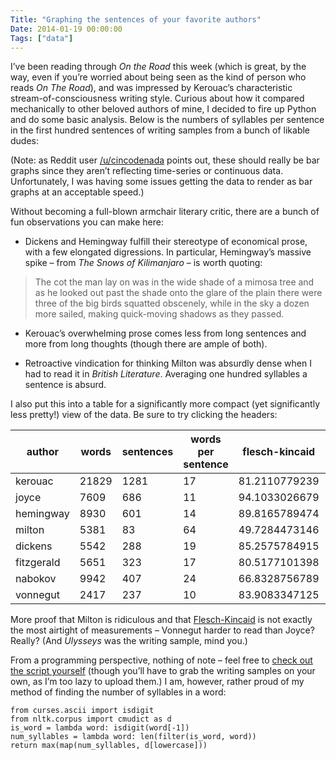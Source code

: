 ```yaml
---
Title: "Graphing the sentences of your favorite authors"
Date: 2014-01-19 00:00:00
Tags: ["data"]
---
```


<p>I’ve been reading through <em>On the Road</em> this week (which is great, by the way, even if you’re worried about being seen as the kind of person who reads <em>On The Road</em>), and was impressed by Kerouac’s characteristic stream-of-consciousness writing style.  Curious about how it compared mechanically to other beloved authors of mine, I decided to fire up Python and do some basic analysis.  Below is the numbers of syllables per sentence in the first hundred sentences of writing samples from a bunch of likable dudes:</p>


<script charset="utf-8" src="http://d3js.org/d3.v3.min.js"></script>


<script src="http://d3js.org/topojson.v1.min.js"></script>


<script charset="utf-8" src="http://d3js.org/d3.geo.projection.v0.min.js"></script>


<script src="http://trifacta.github.com/vega/vega.js"></script>


<script type="text/javascript">
function cfl(string)
{
    return string.charAt(0).toUpperCase() + string.slice(1);
}

function parse(spec) {
  var h = document.createElement("h4");
  h.innerHTML = cfl(spec);
  document.getElementsByClassName('post')[0].appendChild(h);
  var div = document.createElement("div");
  div.id = spec;
  document.getElementsByClassName('post')[0].appendChild(div);
  vg.parse.spec("/static/" + spec + ".json", function(chart) { chart({el:"#" + spec}).update(); });
}
parse("fitzgerald");
parse("nabokov");
parse("dickens");
parse("joyce");
parse("hemingway");
parse("milton");
parse("kerouac");
parse("vonnegut");
</script>


<p>(Note: as Reddit user <a href="http://www.reddit.com/r/dataisbeautiful/comments/1vlrmk/oc_graphing_the_sentences_of_your_favorite_authors/cetl94y">/u/cincodenada</a> points out, these should really be bar graphs since they aren’t reflecting time-series or continuous data.  Unfortunately, I was having some issues getting the data to render as bar graphs at an acceptable speed.)</p>


<p>Without becoming a full-blown armchair literary critic, there are a bunch of fun observations you can make here:</p>


<ul>
<li>Dickens and Hemingway fulfill their stereotype of economical prose, with a few elongated digressions.  In particular, Hemingway’s massive spike – from <em>The Snows of Kilimanjaro</em> – is worth quoting:</li>
</ul>


<blockquote>
<p>The cot the man lay on was in the wide shade of a mimosa tree and as he looked out past the shade onto the glare of the plain there were three of the big birds squatted obscenely, while in the sky a dozen more sailed, making quick-moving shadows as they passed.</p>
</blockquote>


<ul>
<li><p>Kerouac’s overwhelming prose comes less from long sentences and more from long thoughts (though there are ample of both).</p></li>
<li><p>Retroactive vindication for thinking Milton was absurdly dense when I had to read it in <em>British Literature</em>.  Averaging one hundred syllables a sentence is absurd.</p></li>
</ul>


<p>I also put this into a table for a significantly more compact (yet significantly less pretty!) view of the data.  Be sure to try clicking the headers:</p>


<table>
<thead>
<tr>
<th>author</th>
<th>words</th>
<th>sentences</th>
<th>words per sentence</th>
<th>flesch-kincaid</th>
<th>syllables per word</th>
</tr>
</thead>
<tbody>
<tr>
<td>kerouac</td>
<td>21829</td>
<td>1281</td>
<td>17</td>
<td>81.2110779239</td>
<td>1.28095652572</td>
</tr>
<tr>
<td>joyce</td>
<td>7609</td>
<td>686</td>
<td>11</td>
<td>94.1033026679</td>
<td>1.20055197792</td>
</tr>
<tr>
<td>hemingway</td>
<td>8930</td>
<td>601</td>
<td>14</td>
<td>89.8165789474</td>
<td>1.21522956327</td>
</tr>
<tr>
<td>milton</td>
<td>5381</td>
<td>83</td>
<td>64</td>
<td>49.7284473146</td>
<td>1.08920275042</td>
</tr>
<tr>
<td>dickens</td>
<td>5542</td>
<td>288</td>
<td>19</td>
<td>85.2575784915</td>
<td>1.20913027788</td>
</tr>
<tr>
<td>fitzgerald</td>
<td>5651</td>
<td>323</td>
<td>17</td>
<td>80.5177101398</td>
<td>1.28915236241</td>
</tr>
<tr>
<td>nabokov</td>
<td>9942</td>
<td>407</td>
<td>24</td>
<td>66.8328756789</td>
<td>1.36692818346</td>
</tr>
<tr>
<td>vonnegut</td>
<td>2417</td>
<td>237</td>
<td>10</td>
<td>83.9083347125</td>
<td>1.33305750931</td>
</tr>
</tbody>
</table>


<p>More proof that Milton is ridiculous and that <a href="http://en.wikipedia.org/wiki/Flesch–Kincaid_readability_tests">Flesch-Kincaid</a> is not exactly the most airtight of measurements – Vonnegut harder to read than Joyce?  Really? (And <em>Ulysseys</em> was the writing sample, mind you.)</p>


<p>From a programming perspective, nothing of note – feel free to <a href="https://gist.github.com/jmduke/8501972">check out the script yourself</a> (though you’ll have to grab the writing samples on your own, as I’m too lazy to upload them.)  I am, however, rather proud of my method of finding the number of syllables in a word:</p>


<pre><code>from curses.ascii import isdigit
from nltk.corpus import cmudict as d
is_word = lambda word: isdigit(word[-1])
num_syllables = lambda word: len(filter(is_word, word))
return max(map(num_syllables, d[lowercase]))
</code></pre>
	